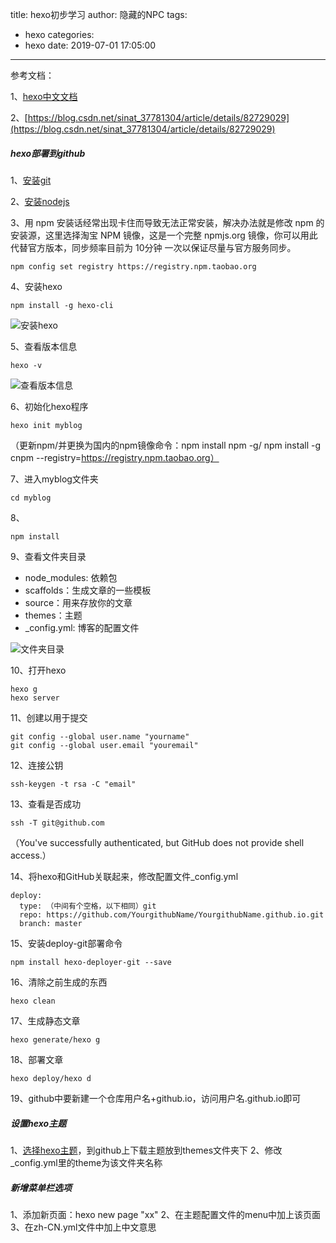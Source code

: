 title: hexo初步学习
author: 隐藏的NPC
tags:
  - hexo
categories:
  - hexo
date: 2019-07-01 17:05:00
---
参考文档：

1、[hexo中文文档](https://hexo.io/zh-cn/docs/)

2、[https://blog.csdn.net/sinat_37781304/article/details/82729029](https://blog.csdn.net/sinat_37781304/article/details/82729029)

##### hexo部署到github
1、[安装git](https://git-scm.com/download/win)

2、[安装nodejs](https://nodejs.org/en/)

3、用 npm 安装话经常出现卡住而导致无法正常安装，解决办法就是修改 npm 的安装源，这里选择淘宝 NPM 镜像，这是一个完整 npmjs.org 镜像，你可以用此代替官方版本，同步频率目前为 10分钟 一次以保证尽量与官方服务同步。
```
npm config set registry https://registry.npm.taobao.org
```

4、安装hexo
```
npm install -g hexo-cli
```
![安装hexo](https://upload-images.jianshu.io/upload_images/4117703-d6ac5a647408635f.png?imageMogr2/auto-orient/strip%7CimageView2/2/w/1240)

5、查看版本信息
```
hexo -v
```
![查看版本信息](https://upload-images.jianshu.io/upload_images/4117703-1f078303534ecbc2.png?imageMogr2/auto-orient/strip%7CimageView2/2/w/1240)

6、初始化hexo程序
```
hexo init myblog
```
（更新npm/并更换为国内的npm镜像命令：npm install npm -g/
npm install -g cnpm --registry=https://registry.npm.taobao.org）

7、进入myblog文件夹
```
cd myblog
```

8、
```
npm install
```

9、查看文件夹目录
-  node_modules: 依赖包
- scaffolds：生成文章的一些模板
- source：用来存放你的文章
- themes：主题
- _config.yml: 博客的配置文件

![文件夹目录](https://upload-images.jianshu.io/upload_images/4117703-802043b47789dde5.png?imageMogr2/auto-orient/strip%7CimageView2/2/w/1240)

10、打开hexo
```
hexo g
hexo server
```

11、创建以用于提交
```
git config --global user.name "yourname"
git config --global user.email "youremail"
```

12、连接公钥
```
ssh-keygen -t rsa -C "email"
```

13、查看是否成功
```
ssh -T git@github.com
```
（You've successfully authenticated, but GitHub does not provide shell access.）

14、将hexo和GitHub关联起来，修改配置文件_config.yml
```
deploy:
  type: （中间有个空格，以下相同）git
  repo: https://github.com/YourgithubName/YourgithubName.github.io.git
  branch: master
```

15、安装deploy-git部署命令
```
npm install hexo-deployer-git --save
```

16、清除之前生成的东西
```
hexo clean
```

17、生成静态文章
```
hexo generate/hexo g
```

18、部署文章
```
hexo deploy/hexo d
```

19、github中要新建一个仓库用户名+github.io，访问用户名.github.io即可

##### 设置hexo主题
1、[选择hexo主题](https://hexo.io/themes/)，到github上下载主题放到themes文件夹下
2、修改_config.yml里的theme为该文件夹名称


##### 新增菜单栏选项
1、添加新页面：hexo new page "xx"
2、在主题配置文件的menu中加上该页面
3、在zh-CN.yml文件中加上中文意思